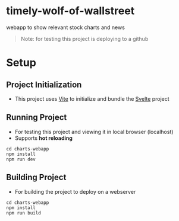 # timely-wolf-of-wallstreet
webapp to show relevant stock charts and news

> Note: for testing this project is deploying to a github

# Setup

## Project Initialization
- This project uses [Vite](https://vitejs.dev/) to initialize and bundle the [Svelte](https://svelte.dev/) project

## Running Project
- For testing this project and viewing it in local browser (localhost)
- Supports **hot reloading**
```
cd charts-webapp
npm install
npm run dev
```

## Building Project
- For building the project to deploy on a webserver
```
cd charts-webapp
npm install
npm run build
```
